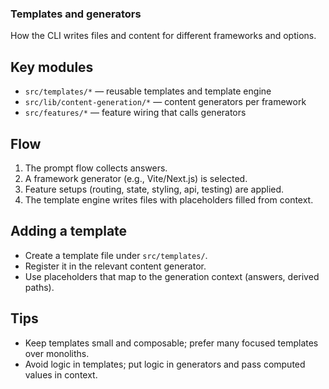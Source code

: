 ### Templates and generators

How the CLI writes files and content for different frameworks and options.

## Key modules

- `src/templates/*` — reusable templates and template engine
- `src/lib/content-generation/*` — content generators per framework
- `src/features/*` — feature wiring that calls generators

## Flow

1. The prompt flow collects answers.
2. A framework generator (e.g., Vite/Next.js) is selected.
3. Feature setups (routing, state, styling, api, testing) are applied.
4. The template engine writes files with placeholders filled from context.

## Adding a template

- Create a template file under `src/templates/`.
- Register it in the relevant content generator.
- Use placeholders that map to the generation context (answers, derived paths).

## Tips

- Keep templates small and composable; prefer many focused templates over monoliths.
- Avoid logic in templates; put logic in generators and pass computed values in context.
